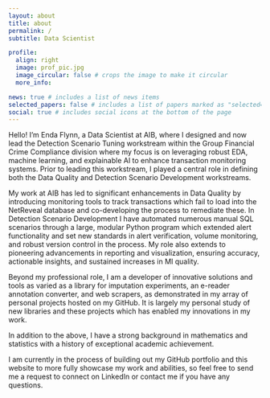 ```yaml
---
layout: about
title: about
permalink: /
subtitle: Data Scientist

profile:
  align: right
  image: prof_pic.jpg
  image_circular: false # crops the image to make it circular
  more_info: 

news: true # includes a list of news items
selected_papers: false # includes a list of papers marked as "selected={true}"
social: true # includes social icons at the bottom of the page
---
```


Hello! I’m Enda Flynn, a Data Scientist at AIB, where I designed and now lead the Detection Scenario Tuning workstream within the Group Financial Crime Compliance division where my focus is on leveraging robust EDA, machine learning, and explainable AI to enhance transaction monitoring systems. Prior to leading this workstream, I played a central role in defining both the Data Quality and Detection Scenario Development workstreams.

My work at AIB has led to significant enhancements in Data Quality by introducing monitoring tools to track transactions which fail to load into the NetReveal database and co-developing the process to remediate these. In Detection Scenario Development I have automated numerous manual SQL scenarios through a large, modular Python program which extended alert functionality and set new standards in alert verification, volume monitoring, and robust version control in the process. My role also extends to pioneering advancements in reporting and visualization, ensuring accuracy, actionable insights, and sustained increases in MI quality.

Beyond my professional role, I am a developer of innovative solutions and tools as varied as a library for imputation experiments, an e-reader annotation converter, and web scrapers, as demonstrated in my array of personal projects hosted on my GitHub. It is largely my personal study of new libraries and these projects which has enabled my innovations in my work.

In addition to the above, I have a strong background in mathematics and statistics with a history of exceptional academic achievement.

I am currently in the process of building out my GitHub portfolio and this website to more fully showcase my work and abilities, so feel free to send me a request to connect on LinkedIn or contact me if you have any questions.
